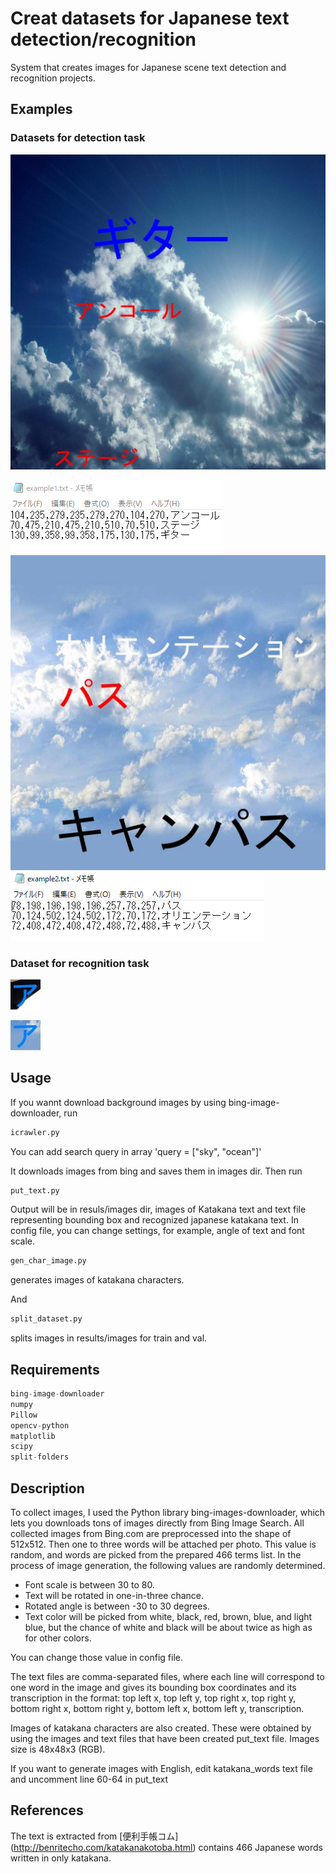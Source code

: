 # Creat datasets for Japanese text detection/recognition

System that creates images for Japanese scene text detection and recognition projects.

## Examples

### Datasets for detection task

![example](examples/example1.jpg)

![example2](examples/example1.PNG)
![example3](examples/example2.jpg)
![example4](examples/example2.PNG)

### Dataset for recognition task

![example5](examples/example3.jpg)

![example6](examples/example4.jpg)

## Usage

If you wannt download background images by using bing-image-downloader, run

```python
icrawler.py
```

You can add search query in array 'query = ["sky", "ocean"]'

It downloads images from bing and saves them in images dir.
Then run

```python
put_text.py
```

Output will be in resuls/images dir, images of Katakana text and text file representing bounding box and recognized japanese katakana text.
In config file, you can change settings, for example, angle of text and font scale.

```python
gen_char_image.py
```

generates images of katakana characters.

And

```python
split_dataset.py
```

splits images in results/images for train and val.

## Requirements

```python
bing-image-downloader
numpy
Pillow
opencv-python
matplotlib
scipy
split-folders
```

## Description

To collect images, I used the Python library bing-images-downloader, which lets you downloads tons of images directly from Bing Image Search.
All collected images from Bing.com are preprocessed into the shape of 512x512. Then one to three words will be attached per photo. This value is random, and words are picked from the prepared 466 terms list. In the process of image generation, the following values are randomly determined.

- Font scale is between 30 to 80.
- Text will be rotated in one-in-three chance.
- Rotated angle is between -30 to 30 degrees.
- Text color will be picked from white, black, red, brown, blue, and light blue, but the chance of white and black will be about twice as high as for other colors.

You can change those value in config file.

The text files are comma-separated files, where each line will correspond to one word in the image and gives its bounding box coordinates and its transcription in the format: top left x, top left y, top right x, top right y, bottom right x, bottom right y, bottom left x, bottom left y, transcription.

Images of katakana characters are also created. These were obtained by using the images and text files that have been created put_text file. Images size is 48x48x3 (RGB).

If you want to generate images with English, edit katakana_words text file and uncomment line 60-64 in put_text

## References

The text is extracted from [便利手帳コム] (http://benritecho.com/katakanakotoba.html) contains 466 Japanese words written in only katakana.
